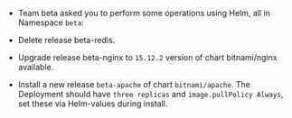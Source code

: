 - Team beta asked you to perform some operations using Helm, all in Namespace `beta`:

- Delete release beta-redis.

- Upgrade release beta-nginx to `15.12.2`  version of chart bitnami/nginx available.

- Install a new release `beta-apache` of chart `bitnami/apache`. The Deployment should have `three replicas` and `image.pullPolicy Always`, set these via Helm-values during install.